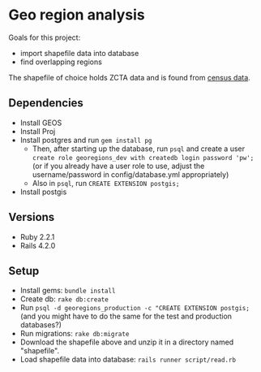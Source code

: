 # Geo region analysis

Goals for this project:
* import shapefile data into database
* find overlapping regions

The shapefile of choice holds ZCTA data and is found from
[census data](https://www.census.gov/geo/maps-data/data/cbf/cbf_zcta.html).

## Dependencies
* Install GEOS
* Install Proj
* Install postgres and run `gem install pg`
  * Then, after starting up the database, run `psql` and create a user `create
    role georegions_dev with createdb login password 'pw';` (or if you already
    have a user role to use, adjust the username/password in config/database.yml
    appropriately)
  * Also in `psql`, run `CREATE EXTENSION postgis;`
* Install postgis

## Versions
* Ruby 2.2.1
* Rails 4.2.0

## Setup
* Install gems: `bundle install`
* Create db: `rake db:create`
* Run `psql -d georegions_production -c "CREATE EXTENSION postgis;` (and you
  might have to do the same for the test and production databases?)
* Run migrations: `rake db:migrate`
* Download the shapefile above and unzip it in a directory named "shapefile".
* Load shapefile data into database: `rails runner script/read.rb`
